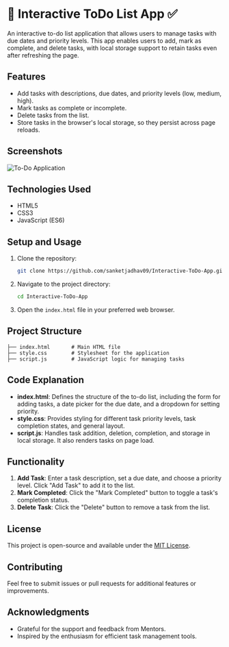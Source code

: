 # 📝 Interactive ToDo List App ✅

An interactive to-do list application that allows users to manage tasks with due dates and priority levels. This app enables users to add, mark as complete, and delete tasks, with local storage support to retain tasks even after refreshing the page.

## Features

- Add tasks with descriptions, due dates, and priority levels (low, medium, high).
- Mark tasks as complete or incomplete.
- Delete tasks from the list.
- Store tasks in the browser's local storage, so they persist across page reloads.

## Screenshots

![To-Do Application](https://drive.google.com/uc?id=17-y386FrB5zLz1L_3GCm2q_vNynyZT-P)


## Technologies Used

- HTML5
- CSS3
- JavaScript (ES6)

## Setup and Usage

1. Clone the repository:
   ```bash
   git clone https://github.com/sanketjadhav09/Interactive-ToDo-App.git
   ```
2. Navigate to the project directory:
   ```bash
   cd Interactive-ToDo-App
   ```
3. Open the `index.html` file in your preferred web browser.

## Project Structure

```plaintext
├── index.html       # Main HTML file
├── style.css        # Stylesheet for the application
├── script.js        # JavaScript logic for managing tasks
```

## Code Explanation

- **index.html**: Defines the structure of the to-do list, including the form for adding tasks, a date picker for the due date, and a dropdown for setting priority.
- **style.css**: Provides styling for different task priority levels, task completion states, and general layout.
- **script.js**: Handles task addition, deletion, completion, and storage in local storage. It also renders tasks on page load.

## Functionality

1. **Add Task**: Enter a task description, set a due date, and choose a priority level. Click "Add Task" to add it to the list.
2. **Mark Completed**: Click the "Mark Completed" button to toggle a task's completion status.
3. **Delete Task**: Click the "Delete" button to remove a task from the list.

## License

This project is open-source and available under the [MIT License](LICENSE).

## Contributing

Feel free to submit issues or pull requests for additional features or improvements.

## Acknowledgments

- Grateful for the support and feedback from Mentors.
- Inspired by the enthusiasm for efficient task management tools.
